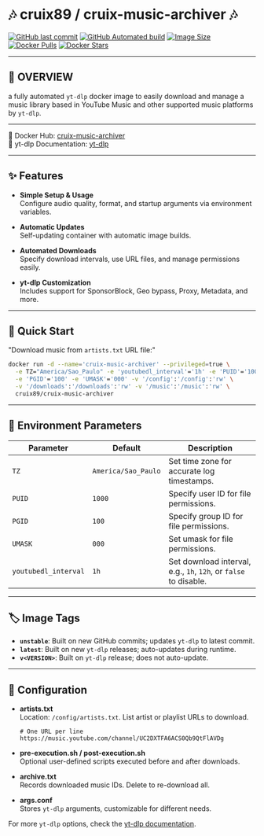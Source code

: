 
# 🎶 cruix89 / cruix-music-archiver 🎶

[![GitHub last commit](https://img.shields.io/github/last-commit/cruix89/cruix-music-archiver?logo=github)](https://github.com/cruix89/cruix-music-archiver/actions/workflows/push-unstable-image.yml/)
[![GitHub Automated build](https://img.shields.io/github/actions/workflow/status/cruix89/cruix-music-archiver/push-release-version-image.yml?logo=github)](https://github.com/cruix89/cruix-music-archiver/actions/workflows/push-release-version-image.yml/)
[![Image Size](https://img.shields.io/docker/image-size/cruix89/cruix-music-archiver/latest?style=flat&logo=docker)](https://hub.docker.com/r/cruix89/cruix-music-archiver/)
[![Docker Pulls](https://img.shields.io/docker/pulls/cruix89/cruix-music-archiver?style=flat&logo=docker)](https://hub.docker.com/r/cruix89/cruix-music-archiver/)
[![Docker Stars](https://img.shields.io/docker/stars/cruix89/cruix-music-archiver?style=flat&logo=docker)](https://hub.docker.com/r/cruix89/cruix-music-archiver/)

---

## 🎼 OVERVIEW
a fully automated `yt-dlp` docker image to easily download and manage a music library based in YouTube Music and other supported music platforms by `yt-dlp`.

---

📌 Docker Hub: [cruix-music-archiver](https://hub.docker.com/r/cruix89/cruix-music-archiver)  
📄 yt-dlp Documentation: [yt-dlp](https://github.com/yt-dlp/yt-dlp)

---

## ✨ Features

- **Simple Setup & Usage**  
  Configure audio quality, format, and startup arguments via environment variables.
  
- **Automatic Updates**  
  Self-updating container with automatic image builds.
  
- **Automated Downloads**  
  Specify download intervals, use URL files, and manage permissions easily.

- **yt-dlp Customization**  
  Includes support for SponsorBlock, Geo bypass, Proxy, Metadata, and more.

---

## 🚀 Quick Start

"Download music from `artists.txt` URL file:"

```bash
docker run -d --name='cruix-music-archiver' --privileged=true \
  -e TZ="America/Sao_Paulo" -e 'youtubedl_interval'='1h' -e 'PUID'='1000' \
  -e 'PGID'='100' -e 'UMASK'='000' -v '/config':'/config':'rw' \
  -v '/downloads':'/downloads':'rw' -v '/music':'/music':'rw' \
  cruix89/cruix-music-archiver
```

---

## 🔧 Environment Parameters

| Parameter             | Default           | Description                                                       |
|-----------------------|-------------------|-------------------------------------------------------------------|
| `TZ`                  |`America/Sao_Paulo`| Set time zone for accurate log timestamps.                        |
| `PUID`                | `1000`            | Specify user ID for file permissions.                             |
| `PGID`                | `100`             | Specify group ID for file permissions.                            |
| `UMASK`               | `000`             | Set umask for file permissions.                                   |
| `youtubedl_interval`  | `1h`              | Set download interval, e.g., `1h`, `12h`, or `false` to disable.  |

---

## 🏷️ Image Tags

- **`unstable`**: Built on new GitHub commits; updates `yt-dlp` to latest commit.
- **`latest`**: Built on new `yt-dlp` releases; auto-updates during runtime.
- **`v<VERSION>`**: Built on `yt-dlp` release; does not auto-update.

---

## 📂 Configuration

- **artists.txt**  
  Location: `/config/artists.txt`. List artist or playlist URLs to download.
  
  ```plaintext
  # One URL per line
  https://music.youtube.com/channel/UC2DXTFA6ACS0Qb9QtFlAVDg
  ```

- **pre-execution.sh / post-execution.sh**  
  Optional user-defined scripts executed before and after downloads.

- **archive.txt**  
  Records downloaded music IDs. Delete to re-download all.

- **args.conf**  
  Stores `yt-dlp` arguments, customizable for different needs.

For more `yt-dlp` options, check the [yt-dlp documentation](https://github.com/yt-dlp/yt-dlp#usage-and-options).